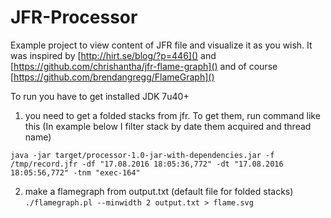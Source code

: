 # JFR-Processor

Example project to view content of JFR file and visualize it as you wish.
It was inspired by [http://hirt.se/blog/?p=446]() and [https://github.com/chrishantha/jfr-flame-graph]() and of course [https://github.com/brendangregg/FlameGraph]()

To run you have to get installed JDK 7u40+

1) you need to get a folded stacks from jfr. To get them, run command like this (In example below I filter stack by date them acquired and thread name)
 
`java -jar target/processor-1.0-jar-with-dependencies.jar -f /tmp/record.jfr -df "17.08.2016 18:05:36,772" -dt "17.08.2016 18:05:56,772" -tnm "exec-164"`

2) make a flamegraph from output.txt (default file for folded stacks)
`./flamegraph.pl --minwidth 2 output.txt > flame.svg`
